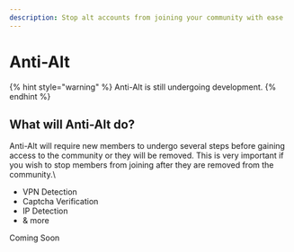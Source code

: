 ```yaml
---
description: Stop alt accounts from joining your community with ease
---
```


# Anti-Alt

{% hint style="warning" %}
Anti-Alt is still undergoing development.
{% endhint %}

## What will Anti-Alt do?

Anti-Alt will require new members to undergo several steps before gaining access to the community or they will be removed. This is very important if you wish to stop members from joining after they are removed from the community.\


* VPN Detection
* Captcha Verification
* IP Detection
* & more

Coming Soon
